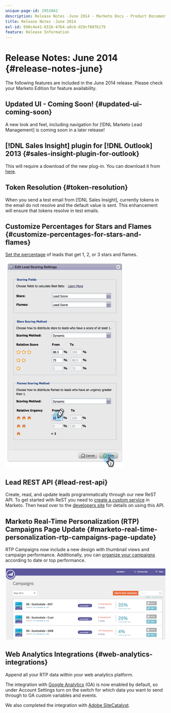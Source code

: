 ```yaml
---
unique-page-id: 2951042
description: Release Notes -June 2014 - Marketo Docs - Product Documentation
title: Release Notes -June 2014
exl-id: 690c4e41-831b-47b4-a0c6-d29cf607b179
feature: Release Information
---
```

# Release Notes: June 2014 {#release-notes-june}

The following features are included in the June 2014 release. Please check your Marketo Edition for feature availability.

## Updated UI - Coming Soon! {#updated-ui-coming-soon}

A new look and feel, including navigation for [!DNL Marketo Lead Management] is coming soon in a later release!

## [!DNL Sales Insight] plugin for [!DNL Outlook] 2013 {#sales-insight-plugin-for-outlook}

This will require a download of the new plug-in. You can download it from [here](/help/marketo/product-docs/marketo-sales-insight/msi-outlook-plugin/install-the-marketo-email-add-in-for-outlook-with-a-registration-code.md).

## Token Resolution {#token-resolution}

When you send a test email from [!DNL Sales Insight], currently tokens in the email do not resolve and the default value is sent. This enhancement will ensure that tokens resolve in test emails.

## Customize Percentages for Stars and Flames {#customize-percentages-for-stars-and-flames}

[Set the percentage](/help/marketo/product-docs/marketo-sales-insight/msi-for-salesforce/features/stars-and-flames/customize-stars-and-flames.md) of leads that get 1, 2, or 3 stars and flames.

![](assets/image2014-9-22-13-3a50-3a31.png)

## Lead REST API {#lead-rest-api}

Create, read, and update leads programmatically through our new ReST API. To get started with ReST you need to [create a custom service](/help/marketo/product-docs/administration/additional-integrations/create-a-custom-service-for-use-with-rest-api.md) in Marketo. Then head over to the [developers site](https://experienceleague.adobe.com/en/docs/marketo-developer/marketo/rest/rest-api/) for details on using this API.

## Marketo Real-Time Personalization (RTP) Campaigns Page Update {#marketo-real-time-personalization-rtp-campaigns-page-update}

RTP Campaigns now include a new design with thumbnail views and campaign performance. Additionally, you can [organize your campaigns](/help/marketo/product-docs/web-personalization/working-with-web-campaigns/sort-web-campaigns-by-latest-or-top-performing.md) according to date or top performance.

![](assets/image2014-9-22-13-3a50-3a57.png)

## Web Analytics Integrations {#web-analytics-integrations}

Append all your RTP data within your web analytics platform.

The integration with [Google Analytics](/help/marketo/product-docs/web-personalization/reporting-for-web-personalization/web-analytics-integrations/integrate-rtp-with-google-analytics.md) (GA) is now enabled by default, so under Account Settings turn on the switch for which data you want to send through to GA custom variables and events.

We also completed the integration with [Adobe SiteCatalyst](/help/marketo/product-docs/web-personalization/reporting-for-web-personalization/web-analytics-integrations/integrate-with-adobe-analytics.md).
